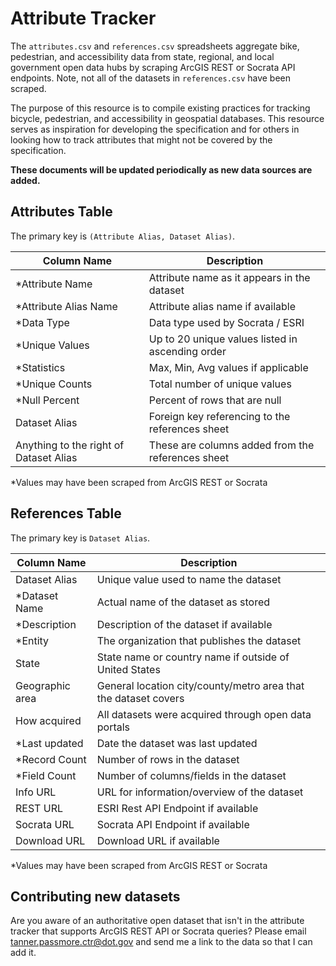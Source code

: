 # Attribute Tracker
The `attributes.csv` and `references.csv` spreadsheets aggregate bike, pedestrian, and accessibility data from state, regional, and local government open data hubs by scraping ArcGIS REST or Socrata API endpoints. Note, not all of the datasets in `references.csv` have been scraped.

The purpose of this resource is to compile existing practices for tracking bicycle, pedestrian, and accessibility in geospatial databases. This resource serves as inspiration for developing the specification and for others in looking how to track attributes that might not be covered by the specification.

**These documents will be updated periodically as new data sources are added.**

## Attributes Table
The primary key is `(Attribute Alias, Dataset Alias)`.

| Column Name | Description |
| - | - |
| *Attribute Name |	Attribute name as it appears in the dataset |
| *Attribute Alias Name | Attribute alias name if available |
| *Data Type |	Data type used by Socrata / ESRI |
| *Unique Values |	Up to 20 unique values listed in ascending order |
| *Statistics |	Max, Min, Avg values if applicable |
| *Unique Counts |	Total number of unique values |
| *Null Percent |	Percent of rows that are null	 |
| Dataset Alias |	Foreign key referencing to the references sheet |
| Anything to the right of Dataset Alias |	These are columns added from the references sheet |

*Values may have been scraped from ArcGIS REST or Socrata

## References Table
The primary key is `Dataset Alias`.

| Column Name | Description |
| - | - |
| Dataset Alias |	Unique value used to name the dataset |
| *Dataset Name |	Actual name of the dataset as stored  |
| *Description |	Description of the dataset if available |
| *Entity |	The organization that publishes the dataset |
| State	| State name or country name if outside of United States |
| Geographic area |	General location city/county/metro area that the dataset covers |
| How acquired | All datasets were acquired through open data portals |
| *Last updated |	Date the dataset was last updated |
| *Record Count |	Number of rows in the dataset |
| *Field Count |	Number of columns/fields in the dataset |
| Info URL |	URL for information/overview of the dataset |
| REST URL |	ESRI Rest API Endpoint if available |
| Socrata URL |	Socrata API Endpoint if available |
| Download URL |	Download URL if available |

*Values may have been scraped from ArcGIS REST or Socrata

## Contributing new datasets
Are you aware of an authoritative open dataset that isn't in the attribute tracker that supports ArcGIS REST API or Socrata queries? Please email tanner.passmore.ctr@dot.gov and send me a link to the data so that I can add it.
